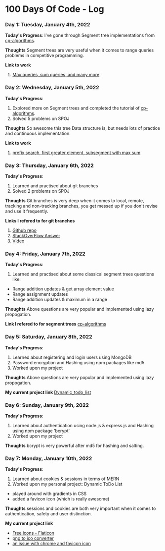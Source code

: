 # 100 Days Of Code - Log

### Day 1: Tuesday, January 4th, 2022

**Today's Progress**: I've gone through Segment tree implementations from [cp-algorithms](https://cp-algorithms.com/data_structures/segment_tree.html).

**Thoughts** Segment trees are very useful when it comes to range queries problems in competitive programming.

**Link to work**
1. [Max queries, sum queries, and many more](https://github.com/chawlajay/algorithms_cpp/tree/main/segmentTrees)

### Day 2: Wednesday, January 5th, 2022

**Today's Progress**: 
1. Explored more on Segment trees and completed the tutorial of [cp-algorithms](https://cp-algorithms.com/data_structures/segment_tree.html).
2. Solved 5 problems on SPOJ

**Thoughts** So awesome this tree Data structure is, but needs lots of practice and continuous implementation.

**Link to work**
1. [prefix search, first greater element, subsegment with max sum](https://github.com/chawlajay/algorithms_cpp/tree/main/segmentTrees)

### Day 3: Thursday, January 6th, 2022

**Today's Progress**: 
1. Learned and practised about git branches
2. Solved 2 problems on SPOJ

**Thoughts** Git branches is very deep when it comes to local, remote, tracking and non-tracking branches, you get messed up if you don't revise and use it frequently.

**Links I refered to for git branches**
1.  [Github repo](https://t.co/hTtH3AFBeF)
2.  [StackOverFlow Answer](https://t.co/8Sogo6KHMN)
3.  [Video](https://t.co/GssbOXnTfP)

### Day 4: Friday, January 7th, 2022

**Today's Progress**: 
1. Learned and practised about some classical segment trees questions like:
- Range addition updates & get array element value
- Range assignment updates
- Range addition updates & maximum in a range

**Thoughts** Above questions are very popular and implemented using lazy propogation.

**Link I refered to for segment trees**
[cp-algorithms](https://cp-algorithms.com/data_structures/segment_tree.html)

### Day 5: Saturday, January 8th, 2022

**Today's Progress**: 
1. Learned about registering and login users using MongoDB
2. Password encryption and Hashing using npm packages like md5
3. Worked upon my project

**Thoughts** Above questions are very popular and implemented using lazy propogation.

**My current project link**
[Dynamic_todo_list](https://github.com/chawlajay/Dynamic_TODO_List)

### Day 6: Sunday, January 9th, 2022

**Today's Progress**: 
1. Learned about authentication using node.js & express.js and Hashing using npm package 'bcrypt'
2. Worked upon my project

**Thoughts** bcrypt is very powerful after md5 for hashing and salting.

### Day 7: Monday, January 10th, 2022

**Today's Progress**: 
1. Learned about cookies & sessions in terms of MERN
2. Worked upon my personal project: Dynamic ToDo List
  - played around with gradients in CSS
  - added a favicon icon (which is really awesome)

**Thoughts** sessions and cookies are both very important when it comes to authentication, safety and user distinction.

**My current project link**
- [Free icons - Flaticon](https://www.flaticon.com/)
- [png to ico converter](https://cloudconvert.com/png-to-ico)
- [an issue with chrome and favicon icon](https://stackoverflow.com/questions/13780402/html-favicon-ico-wont-show-on-google-chrome)

